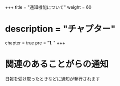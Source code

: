 +++
title = "通知機能について"
weight = 60
# description = "チャプター"
chapter = true
pre = "<b>1. </b>"
+++

# 関連のあることがらの通知

日報を受け取ったときなどに通知が発行されます